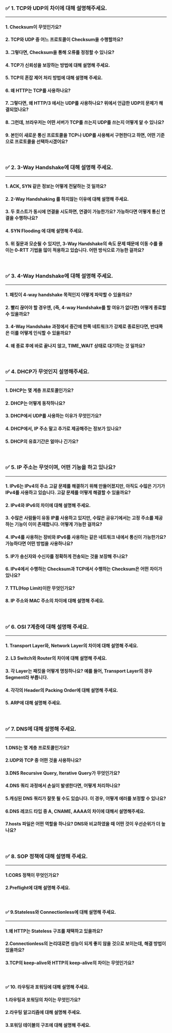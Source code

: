 ### ✅ 1. TCP와 UDP의 차이에 대해 설명해주세요.

---

#### 1. Checksum이 무엇인가요?

#### 2. TCP와 UDP 중 어느 프로토콜이 Checksum을 수행할까요?

#### 3. 그렇다면, Checksum을 통해 오류를 정정할 수 있나요?

#### 4. TCP가 신뢰성을 보장하는 방법에 대해 설명해 주세요.

#### 5. TCP의 혼잡 제어 처리 방법에 대해 설명해 주세요.

#### 6. 왜 HTTP는 TCP를 사용하나요?

#### 7. 그렇다면, 왜 HTTP/3 에서는 UDP를 사용하나요? 위에서 언급한 UDP의 문제가 해결되었나요?

#### 8. 그런데, 브라우저는 어떤 서버가 TCP를 쓰는지 UDP를 쓰는지 어떻게 알 수 있나요?

#### 9. 본인이 새로운 통신 프로토콜을 TCP나 UDP를 사용해서 구현한다고 하면, 어떤 기준으로 프로토콜을 선택하시겠어요?

<br/>

### ✅ 2. 3-Way Handshake에 대해 설명해 주세요.

---

#### 1. ACK, SYN 같은 정보는 어떻게 전달하는 것 일까요?

#### 2. 2-Way Handshaking 를 하지않는 이유에 대해 설명해 주세요.

#### 3. 두 호스트가 동시에 연결을 시도하면, 연결이 가능한가요? 가능하다면 어떻게 통신 연결을 수행하나요?

#### 4. SYN Flooding 에 대해 설명해 주세요.

#### 5. 위 질문과 모순될 수 있지만, 3-Way Handshake의 속도 문제 때문에 이동 수를 줄이는 0-RTT 기법을 많이 적용하고 있습니다. 어떤 방식으로 가능한 걸까요?

<br/>

### ✅ 3. 4-Way Handshake에 대해 설명해 주세요.

---

#### 1. 패킷이 4-way handshake 목적인지 어떻게 파악할 수 있을까요?

#### 2. 빨리 끊어야 할 경우엔, (즉, 4-way Handshake를 할 여유가 없다면) 어떻게 종료할 수 있을까요?

#### 3. 4-Way Handshake 과정에서 중간에 한쪽 네트워크가 강제로 종료된다면, 반대쪽은 이를 어떻게 인식할 수 있을까요?

#### 4. 왜 종료 후에 바로 끝나지 않고, TIME_WAIT 상태로 대기하는 것 일까요?

<br/>

### ✅ 4. DHCP가 무엇인지 설명해주세요.

---

#### 1. DHCP는 몇 계층 프로토콜인가요?

#### 2. DHCP는 어떻게 동작하나요?

#### 3. DHCP에서 UDP를 사용하는 이유가 무엇인가요?

#### 4. DHCP에서, IP 주소 말고 추가로 제공해주는 정보가 있나요?

#### 5. DHCP의 유효기간은 얼마나 긴가요?

<br/>

### ✅ 5. IP 주소는 무엇이며, 어떤 기능을 하고 있나요?

---

#### 1. IPv6는 IPv4의 주소 고갈 문제를 해결하기 위해 만들어졌지만, 아직도 수많은 기기가 IPv4를 사용하고 있습니다. 고갈 문제를 어떻게 해결할 수 있을까요?

#### 2. IPv4와 IPv6의 차이에 대해 설명해 주세요.

#### 3. 수많은 사람들이 유동 IP를 사용하고 있지만, 수많은 공유기에서는 고정 주소를 제공하는 기능이 이미 존재합니다. 어떻게 가능한 걸까요?

#### 4. IPv4를 사용하는 장비와 IPv6를 사용하는 같은 네트워크 내에서 통신이 가능한가요? 가능하다면 어떤 방법을 사용하나요?

#### 5. IP가 송신자와 수신자를 정확하게 전송되는 것을 보장해 주나요?

#### 6. IPv4에서 수행하는 Checksum과 TCP에서 수행하는 Checksum은 어떤 차이가 있나요?

#### 7. TTL(Hop Limit)이란 무엇인가요?

#### 8. IP 주소와 MAC 주소의 차이에 대해 설명해 주세요.

<br/>

### ✅ 6. OSI 7계층에 대해 설명해 주세요.

---

#### 1. Transport Layer와, Network Layer의 차이에 대해 설명해 주세요.

#### 2. L3 Switch와 Router의 차이에 대해 설명해 주세요.

#### 3. 각 Layer는 패킷을 어떻게 명칭하나요? 예를 들어, Transport Layer의 경우 Segment라 부릅니다.

#### 4. 각각의 Header의 Packing Order에 대해 설명해 주세요.

#### 5. ARP에 대해 설명해 주세요.

<br/>

### ✅ 7. DNS에 대해 설명해 주세요.

---

#### 1.DNS는 몇 계층 프로토콜인가요?

#### 2.UDP와 TCP 중 어떤 것을 사용하나요?

#### 3.DNS Recursive Query, Iterative Query가 무엇인가요?

#### 4.DNS 쿼리 과정에서 손실이 발생한다면, 어떻게 처리하나요?

#### 5.캐싱된 DNS 쿼리가 잘못 될 수도 있습니다. 이 경우, 어떻게 에러를 보정할 수 있나요?

#### 6.DNS 레코드 타입 중 A, CNAME, AAAA의 차이에 대해서 설명해주세요.

#### 7.hosts 파일은 어떤 역할을 하나요? DNS와 비교하였을 때 어떤 것이 우선순위가 더 높나요?

<br/>

### ✅ 8. SOP 정책에 대해 설명해 주세요.

---

#### 1.CORS 정책이 무엇인가요?

#### 2.Preflight에 대해 설명해 주세요.

<br/>

#### ✅ 9.Stateless와 Connectionless에 대해 설명해 주세요.

---

#### 1.왜 HTTP는 Stateless 구조를 채택하고 있을까요?

#### 2.Connectionless의 논리대로면 성능이 되게 좋지 않을 것으로 보이는데, 해결 방법이 있을까요?

#### 3.TCP의 keep-alive와 HTTP의 keep-alive의 차이는 무엇인가요?

<br/>

#### ✅ 10. 라우팅과 포워딩에 대해 설명해 주세요.

#### 1.라우팅과 포워딩의 차이는 무엇인가요?

#### 2.라우팅 알고리즘에 대해 설명해 주세요.

#### 3.포워딩 테이블의 구조에 대해 설명해 주세요.

<br/>